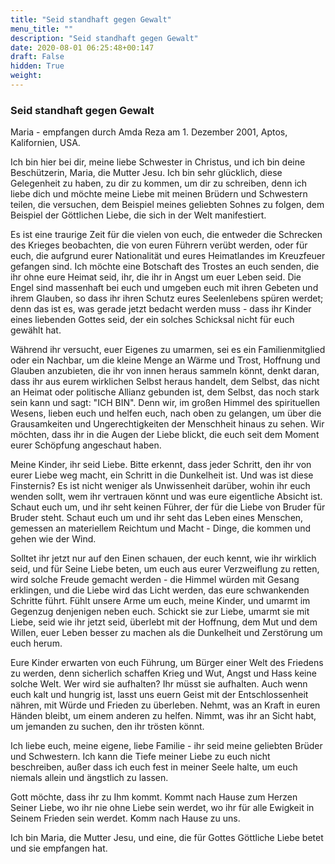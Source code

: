 ```yaml
---
title: "Seid standhaft gegen Gewalt"
menu_title: ""
description: "Seid standhaft gegen Gewalt"
date: 2020-08-01 06:25:48+00:147
draft: False
hidden: True
weight:
---
```

### Seid standhaft gegen Gewalt

Maria - empfangen durch Amda Reza am 1. Dezember 2001, Aptos, Kalifornien, USA.

Ich bin hier bei dir, meine liebe Schwester in Christus, und ich bin deine Beschützerin, Maria, die Mutter Jesu. Ich bin sehr glücklich, diese Gelegenheit zu haben, zu dir zu kommen, um dir zu schreiben, denn ich liebe dich und möchte meine Liebe mit meinen Brüdern und Schwestern teilen, die versuchen, dem Beispiel meines geliebten Sohnes zu folgen, dem Beispiel der Göttlichen Liebe, die sich in der Welt manifestiert.

Es ist eine traurige Zeit für die vielen von euch, die entweder die Schrecken des Krieges beobachten, die von euren Führern verübt werden, oder für euch, die aufgrund eurer Nationalität und eures Heimatlandes im Kreuzfeuer gefangen sind. Ich möchte eine Botschaft des Trostes an euch senden, die ihr ohne eure Heimat seid, ihr, die ihr in Angst um euer Leben seid. Die Engel sind massenhaft bei euch und umgeben euch mit ihren Gebeten und ihrem Glauben, so dass ihr ihren Schutz eures Seelenlebens spüren werdet; denn das ist es, was gerade jetzt bedacht werden muss - dass ihr Kinder eines liebenden Gottes seid, der ein solches Schicksal nicht für euch gewählt hat.

Während ihr versucht, euer Eigenes zu umarmen, sei es ein Familienmitglied oder ein Nachbar, um die kleine Menge an Wärme und Trost, Hoffnung und Glauben anzubieten, die ihr von innen heraus sammeln könnt, denkt daran, dass ihr aus eurem wirklichen Selbst heraus handelt, dem Selbst, das nicht an Heimat oder politische Allianz gebunden ist, dem Selbst, das noch stark sein kann und sagt: "ICH BIN". Denn wir, im großen Himmel des spirituellen Wesens, lieben euch und helfen euch, nach oben zu gelangen, um über die Grausamkeiten und Ungerechtigkeiten der Menschheit hinaus zu sehen. Wir möchten, dass ihr in die Augen der Liebe blickt, die euch seit dem Moment eurer Schöpfung angeschaut haben.

Meine Kinder, ihr seid Liebe. Bitte erkennt, dass jeder Schritt, den ihr von eurer Liebe weg macht, ein Schritt in die Dunkelheit ist. Und was ist diese Finsternis? Es ist nicht weniger als Unwissenheit darüber, wohin ihr euch wenden sollt, wem ihr vertrauen könnt und was eure eigentliche Absicht ist. Schaut euch um, und ihr seht keinen Führer, der für die Liebe von Bruder für Bruder steht. Schaut euch um und ihr seht das Leben eines Menschen, gemessen an materiellem Reichtum und Macht - Dinge, die kommen und gehen wie der Wind.

Solltet ihr jetzt nur auf den Einen schauen, der euch kennt, wie ihr wirklich seid, und für Seine Liebe beten, um euch aus eurer Verzweiflung zu retten, wird solche Freude gemacht werden - die Himmel würden mit Gesang erklingen, und die Liebe wird das Licht werden, das eure schwankenden Schritte führt. Fühlt unsere Arme um euch, meine Kinder, und umarmt im Gegenzug denjenigen neben euch. Schickt sie zur Liebe, umarmt sie mit Liebe, seid wie ihr jetzt seid, überlebt mit der Hoffnung, dem Mut und dem Willen, euer Leben besser zu machen als die Dunkelheit und Zerstörung um euch herum.

Eure Kinder erwarten von euch Führung, um Bürger einer Welt des Friedens zu werden, denn sicherlich schaffen Krieg und Wut, Angst und Hass keine solche Welt. Wer wird sie aufhalten? Ihr müsst sie aufhalten. Auch wenn euch kalt und hungrig ist, lasst uns euern Geist mit der Entschlossenheit nähren, mit Würde und Frieden zu überleben. Nehmt, was an Kraft in euren Händen bleibt, um einem anderen zu helfen. Nimmt, was ihr an Sicht habt, um jemanden zu suchen, den ihr trösten könnt.

Ich liebe euch, meine eigene, liebe Familie - ihr seid meine geliebten Brüder und Schwestern. Ich kann die Tiefe meiner Liebe zu euch nicht beschreiben, außer dass ich euch fest in meiner Seele halte, um euch niemals allein und ängstlich zu lassen.

Gott möchte, dass ihr zu Ihm kommt. Kommt nach Hause zum Herzen Seiner Liebe, wo ihr nie ohne Liebe sein werdet, wo ihr für alle Ewigkeit in Seinem Frieden sein werdet. Komm nach Hause zu uns.

Ich bin Maria, die Mutter Jesu, und eine, die für Gottes Göttliche Liebe betet und sie empfangen hat.
